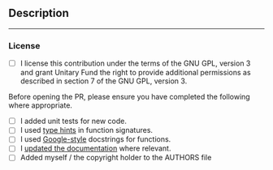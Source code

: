 <!--
⚠️ Your pull request title should be short, detailed, and understandable for all.
⚠️ If your pull request fixes an open issue, please link to the issue.
-->

<!--
If the validation checks fail
  1. Run `make check-types` (from the root directory of the repository) and fix any mypy (https://mypy.readthedocs.io/en/stable/) errors.

  2. Run `make check-style` and fix any flake8 (http://flake8.pycqa.org) errors.

  3. Run `make format` to format your code with the black (https://black.readthedocs.io/en/stable/index.html) autoformatter.

For more information, check the Mitiq style guidelines (https://mitiq.readthedocs.io/en/stable/contributing.html#style-guidelines).
-->

## Description

<!-- Please explain the changes you made here. -->

---

### License

- [ ] I license this contribution under the terms of the GNU GPL, version 3 and grant Unitary Fund the right to provide additional permissions as described in section 7 of the GNU GPL, version 3.

Before opening the PR, please ensure you have completed the following where appropriate.
- [ ] I added unit tests for new code.
- [ ] I used [type hints](https://www.python.org/dev/peps/pep-0484/) in function signatures.
- [ ] I used [Google-style](https://google.github.io/styleguide/pyguide.html#383-functions-and-methods) docstrings for functions.
- [ ] I [updated the documentation](../blob/master/docs/CONTRIBUTING_DOCS.md) where relevant.
- [ ] Added myself / the copyright holder to the AUTHORS file